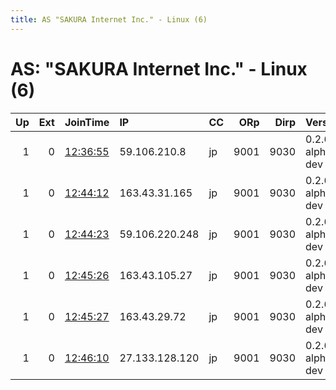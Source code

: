```yaml
---
title: AS "SAKURA Internet Inc." - Linux (6)
---
```


# AS: "SAKURA Internet Inc." - Linux (6)

|   Up |   Ext | JoinTime                                                                                            | IP             | CC   |   ORp |   Dirp | Version           | Contact   | Nickname   |   eFamMembers |
|-----:|------:|:----------------------------------------------------------------------------------------------------|:---------------|:-----|------:|-------:|:------------------|:----------|:-----------|--------------:|
|    1 |     0 | [12:36:55](https://metrics.torproject.org/rs.html#details/A2E6CF8033E919A9EE004F2367DA9ED572DD1500) | 59.106.210.8   | jp   |  9001 |   9030 | 0.2.6.0-alpha-dev | None      | Unnamed    |             1 |
|    1 |     0 | [12:44:12](https://metrics.torproject.org/rs.html#details/0A0B8D4CD1103628BA251AB46DD57CD81DAF9631) | 163.43.31.165  | jp   |  9001 |   9030 | 0.2.6.0-alpha-dev | None      | Unnamed    |             1 |
|    1 |     0 | [12:44:23](https://metrics.torproject.org/rs.html#details/08EA59612C2618B30852CFEA7EAD52F4DF5DC869) | 59.106.220.248 | jp   |  9001 |   9030 | 0.2.6.0-alpha-dev | None      | Unnamed    |             1 |
|    1 |     0 | [12:45:26](https://metrics.torproject.org/rs.html#details/66EE8CE0490FF3F87B1FC936306AC777D734952F) | 163.43.105.27  | jp   |  9001 |   9030 | 0.2.6.0-alpha-dev | None      | Unnamed    |             1 |
|    1 |     0 | [12:45:27](https://metrics.torproject.org/rs.html#details/025EC79180B9A7D0711F67C27DE9E41AA03B19B9) | 163.43.29.72   | jp   |  9001 |   9030 | 0.2.6.0-alpha-dev | None      | Unnamed    |             1 |
|    1 |     0 | [12:46:10](https://metrics.torproject.org/rs.html#details/B98D50D2D0B3D9C910BF6F185F6F34B46FFC1628) | 27.133.128.120 | jp   |  9001 |   9030 | 0.2.6.0-alpha-dev | None      | Unnamed    |             1 |
